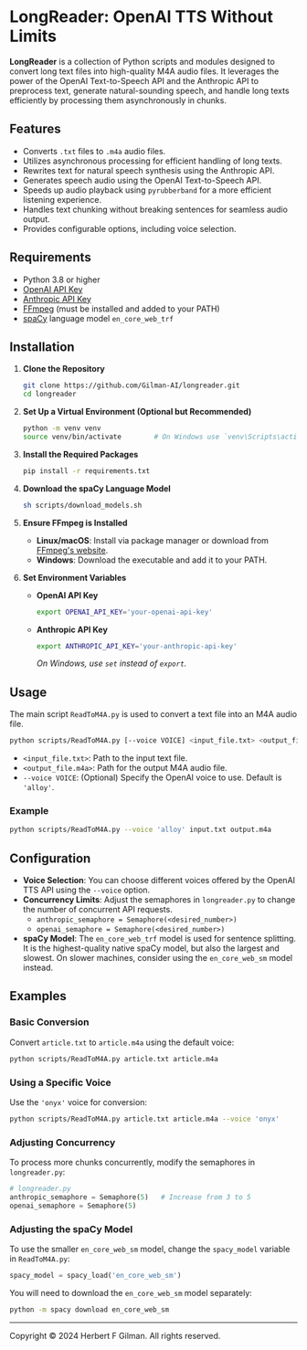 # LongReader: OpenAI TTS Without Limits

**LongReader** is a collection of Python scripts and modules designed to convert long text files into high-quality M4A audio files. It leverages the power of the OpenAI Text-to-Speech API and the Anthropic API to preprocess text, generate natural-sounding speech, and handle long texts efficiently by processing them asynchronously in chunks.

## Features

- Converts `.txt` files to `.m4a` audio files.
- Utilizes asynchronous processing for efficient handling of long texts.
- Rewrites text for natural speech synthesis using the Anthropic API.
- Generates speech audio using the OpenAI Text-to-Speech API.
- Speeds up audio playback using `pyrubberband` for a more efficient listening experience.
- Handles text chunking without breaking sentences for seamless audio output.
- Provides configurable options, including voice selection.

## Requirements

- Python 3.8 or higher
- [OpenAI API Key](https://platform.openai.com/api-keys)
- [Anthropic API Key](https://console.anthropic.com/account/keys)
- [FFmpeg](https://ffmpeg.org/) (must be installed and added to your PATH)
- [spaCy](https://spacy.io/) language model `en_core_web_trf`

## Installation

1. **Clone the Repository**

   ```bash
   git clone https://github.com/Gilman-AI/longreader.git
   cd longreader
   ```

2. **Set Up a Virtual Environment (Optional but Recommended)**

   ```bash
   python -m venv venv
   source venv/bin/activate        # On Windows use `venv\Scripts\activate`
   ```

3. **Install the Required Packages**

   ```bash
   pip install -r requirements.txt
   ```

4. **Download the spaCy Language Model**

   ```bash
   sh scripts/download_models.sh
   ```

5. **Ensure FFmpeg is Installed**

   - **Linux/macOS**: Install via package manager or download from [FFmpeg's website](https://ffmpeg.org/download.html).
   - **Windows**: Download the executable and add it to your PATH.

6. **Set Environment Variables**

   - **OpenAI API Key**

     ```bash
     export OPENAI_API_KEY='your-openai-api-key'
     ```

   - **Anthropic API Key**

     ```bash
     export ANTHROPIC_API_KEY='your-anthropic-api-key'
     ```

     *On Windows, use `set` instead of `export`.*

## Usage

The main script `ReadToM4A.py` is used to convert a text file into an M4A audio file.

```bash
python scripts/ReadToM4A.py [--voice VOICE] <input_file.txt> <output_file.m4a>
```

- `<input_file.txt>`: Path to the input text file.
- `<output_file.m4a>`: Path for the output M4A audio file.
- `--voice VOICE`: (Optional) Specify the OpenAI voice to use. Default is `'alloy'`.

### Example

```bash
python scripts/ReadToM4A.py --voice 'alloy' input.txt output.m4a
```

## Configuration

- **Voice Selection**: You can choose different voices offered by the OpenAI TTS API using the `--voice` option.
- **Concurrency Limits**: Adjust the semaphores in `longreader.py` to change the number of concurrent API requests.
  - `anthropic_semaphore = Semaphore(<desired_number>)`
  - `openai_semaphore = Semaphore(<desired_number>)`
- **spaCy Model**: The `en_core_web_trf` model is used for sentence splitting. It is the highest-quality native spaCy model, but also the largest and slowest. On slower machines, consider using the `en_core_web_sm` model instead.

## Examples

### Basic Conversion

Convert `article.txt` to `article.m4a` using the default voice:

```bash
python scripts/ReadToM4A.py article.txt article.m4a
```

### Using a Specific Voice

Use the `'onyx'` voice for conversion:

```bash
python scripts/ReadToM4A.py article.txt article.m4a --voice 'onyx'
```

### Adjusting Concurrency

To process more chunks concurrently, modify the semaphores in `longreader.py`:

```python
# longreader.py
anthropic_semaphore = Semaphore(5)   # Increase from 3 to 5
openai_semaphore = Semaphore(5)
```

### Adjusting the spaCy Model

To use the smaller `en_core_web_sm` model, change the `spacy_model` variable in `ReadToM4A.py`:

```python
spacy_model = spacy_load('en_core_web_sm')
```

You will need to download the `en_core_web_sm` model separately:

```bash
python -m spacy download en_core_web_sm
```

---
Copyright © 2024 Herbert F Gilman. All rights reserved.